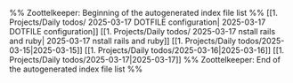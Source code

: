 %% Zoottelkeeper: Beginning of the autogenerated index file list  %%
 [[1. Projects/Daily todos/ 2025-03-17 DOTFILE configuration| 2025-03-17 DOTFILE configuration]]
 [[1. Projects/Daily todos/ 2025-03-17 nstall rails and ruby| 2025-03-17 nstall rails and ruby]]
 [[1. Projects/Daily todos/2025-03-15|2025-03-15]]
 [[1. Projects/Daily todos/2025-03-16|2025-03-16]]
 [[1. Projects/Daily todos/2025-03-17|2025-03-17]]
%% Zoottelkeeper: End of the autogenerated index file list  %%
